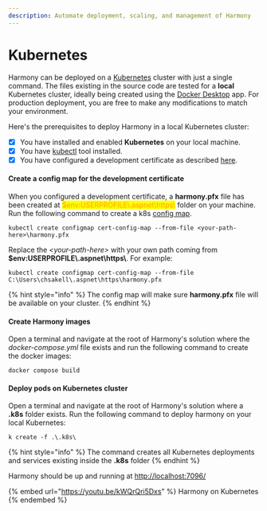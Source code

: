 ```yaml
---
description: Automate deployment, scaling, and management of Harmony
---
```


# Kubernetes

Harmony can be deployed on a [Kubernetes](https://kubernetes.io/) cluster with just a single command. The files existing in the source code are tested for a **local** Kubernetes cluster, ideally being created using the [Docker Desktop](https://www.docker.com/products/docker-desktop/) app. For production deployment, you are free to make any modifications to match your environment.

Here's the prerequisites to deploy Harmony in a local Kubernetes cluster:

* [x] You have installed and enabled **Kubernetes** on your local machine.
* [x] You have [kubectl](https://kubernetes.io/docs/tasks/tools/#kubectl) tool installed.
* [x] You have configured a development certificate as described [here](https://docs.harmony-teams.com/overview/setup/docker#create-and-trust-a-development-certificate).

#### Create a config map for the development certificate

When you configured a development certificate, a **harmony.pfx** file has been created at <mark style="color:orange;">$env:USERPROFILE\\.aspnet\https\\</mark> folder on your machine. Run the following command to create a k8s [config map](https://kubernetes.io/docs/concepts/configuration/configmap/).

```docker
kubectl create configmap cert-config-map --from-file <your-path-here>\harmony.pfx
```

Replace the _\<your-path-here>_ with your own path coming from **$env:USERPROFILE\\.aspnet\https\\**. For example:

```
kubectl create configmap cert-config-map --from-file C:\Users\chsakell\.aspnet\https\harmony.pfx
```

{% hint style="info" %}
The config map will make sure **harmony.pfx** file will be available on your cluster.
{% endhint %}

#### Create Harmony images

Open a terminal and navigate at the root of Harmony's solution where the _docker-compose.yml_ file exists and run the following command to create the docker images:

```docker
docker compose build
```

#### Deploy pods on Kubernetes cluster

Open a terminal and navigate at the root of Harmony's solution where a **.k8s** folder exists. Run the following command to deploy harmony on your local Kubernetes:

```docker
k create -f .\.k8s\
```

{% hint style="info" %}
The command creates all Kubernetes deployments and services existing inside the **.k8s** folder
{% endhint %}

Harmony should be up and running at [http://localhost:7096/](http://localhost:7096/)

{% embed url="https://youtu.be/kWQrQri5Dxs" %}
Harmony on Kubernetes
{% endembed %}
